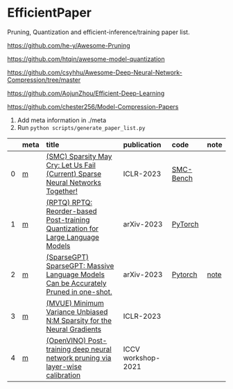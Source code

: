 # EfficientPaper
Pruning, Quantization and efficient-inference/training paper list.

https://github.com/he-y/Awesome-Pruning

https://github.com/htqin/awesome-model-quantization

https://github.com/csyhhu/Awesome-Deep-Neural-Network-Compression/tree/master

https://github.com/AojunZhou/Efficient-Deep-Learning

https://github.com/chester256/Model-Compression-Papers

1. Add meta information in ./meta
2. Run `python scripts/generate_paper_list.py`


|    | meta                           | title                                                                                                                                                                                                                                                | publication        | code                                                 | note                         |
|---:|:-------------------------------|:-----------------------------------------------------------------------------------------------------------------------------------------------------------------------------------------------------------------------------------------------------|:-------------------|:-----------------------------------------------------|:-----------------------------|
|  0 | [m](./meta/EHWNTP1V.prototxt)  | [ (SMC) Sparsity May Cry: Let Us Fail (Current) Sparse Neural Networks Together!](https://openreview.net/pdf?id=J6F3lLg4Kdp)                                                                                                                         | ICLR-2023          | [SMC-Bench](https://github.com/VITA-Group/SMC-Bench) |                              |
|  1 | [m](./meta/RPTQ.prototxt)      | [ (RPTQ) RPTQ: Reorder-based Post-training Quantization for Large Language Models](https://arxiv.org/pdf/2304.01089.pdf)                                                                                                                             | arXiv-2023         | [PyTorch](https://github.com/hahnyuan/RPTQ4LLM)      |                              |
|  2 | [m](./meta/sparsegpt.prototxt) | [ (SparseGPT) SparseGPT: Massive Language Models Can be Accurately Pruned in one-shot.](https://arxiv.org/pdf/2301.00774.pdf)                                                                                                                        | arXiv-2023         | [Pytorch](https://github.com/IST-DASLab/sparsegpt)   | [note](./notes/SparseGPT.md) |
|  3 | [m](./meta/2U5DXO7C.prototxt)  | [ (MVUE) Minimum Variance Unbiased N:M Sparsity for the Neural Gradients](https://openreview.net/pdf?id=vuD2xEtxZcj)                                                                                                                                 | ICLR-2023          |                                                      |                              |
|  4 | [m](./meta/OpenVINO.prototxt)  | [ (OpenVINO) Post-training deep neural network pruning via layer-wise calibration](https://openaccess.thecvf.com/content/ICCV2021W/LPCV/papers/Lazarevich_Post-Training_Deep_Neural_Network_Pruning_via_Layer-Wise_Calibration_ICCVW_2021_paper.pdf) | ICCV workshop-2021 |                                                      |                              |